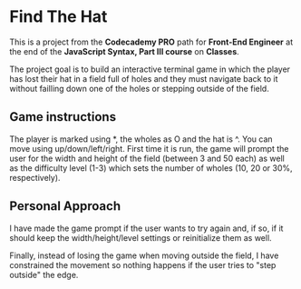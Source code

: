 # Find The Hat #

This is a project from the **Codecademy PRO** path for **Front-End Engineer** at the end of the **JavaScript Syntax, Part III course** on **Classes**.

The project goal is to build an interactive terminal game in which the player has lost their hat in a field full of holes and they must navigate back to it without failling down one of the holes or stepping outside of the field.

## Game instructions ##

The player is marked using *, the wholes as O and the hat is ^. You can move using up/down/left/right.
First time it is run, the game will prompt the user for the width and height of the field (between 3 and 50 each) as well as the difficulty level (1-3) which sets the number of wholes (10, 20 or 30%, respectively).

## Personal Approach ##

I have made the game prompt if the user wants to try again and, if so, if it should keep the width/height/level settings or reinitialize them as well.

Finally, instead of losing the game when moving outside the field, I have constrained the movement so nothing happens if the user tries to "step outside" the edge.